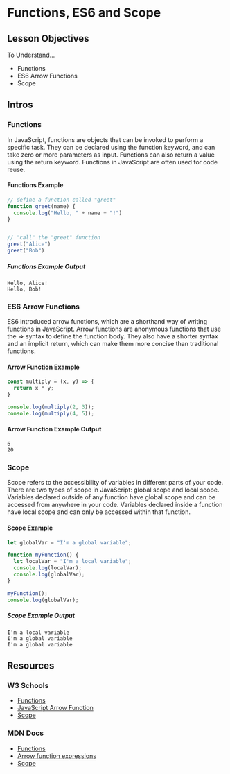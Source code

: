 # Functions, ES6 and Scope

## Lesson Objectives

To Understand...

- Functions
- ES6 Arrow Functions
- Scope

## Intros

### Functions

In JavaScript, functions are objects that can be invoked to perform a specific task. They can be declared using the function keyword, and can take zero or more parameters as input. Functions can also return a value using the return keyword. Functions in JavaScript are often used for code reuse.

#### Functions Example

```js
// define a function called "greet"
function greet(name) {
  console.log("Hello, " + name + "!")
}


// "call" the "greet" function 
greet("Alice")
greet("Bob")
```

##### Functions Example Output

```text
Hello, Alice!
Hello, Bob!
```

### ES6 Arrow Functions

ES6 introduced arrow functions, which are a shorthand way of writing functions in JavaScript. Arrow functions are anonymous functions that use the => syntax to define the function body. They also have a shorter syntax and an implicit return, which can make them more concise than traditional functions.

#### Arrow Function Example

```js
const multiply = (x, y) => {
  return x * y;
}

console.log(multiply(2, 3));
console.log(multiply(4, 5));

```

#### Arrow Function Example Output

```text
6
20
```

### Scope

Scope refers to the accessibility of variables in different parts of your code. There are two types of scope in JavaScript: global scope and local scope. Variables declared outside of any function have global scope and can be accessed from anywhere in your code. Variables declared inside a function have local scope and can only be accessed within that function.

#### Scope Example

```js
let globalVar = "I'm a global variable";

function myFunction() {
  let localVar = "I'm a local variable";
  console.log(localVar);
  console.log(globalVar);
}

myFunction();
console.log(globalVar);
```

##### Scope Example Output

```text
I'm a local variable
I'm a global variable
I'm a global variable
```

## Resources

### W3 Schools

- [Functions](https://www.w3schools.com/js/js_functions.asp)
- [JavaScript Arrow Function](https://www.w3schools.com/js/js_arrow_function.asp)
- [Scope](https://www.w3schools.com/js/js_scope.asp)

### MDN Docs

- [Functions](https://developer.mozilla.org/en-US/docs/Web/JavaScript/Reference/Functions)
- [Arrow function expressions](https://developer.mozilla.org/en-US/docs/Web/JavaScript/Reference/Functions/Arrow_functions)
- [Scope](https://developer.mozilla.org/en-US/docs/Glossary/Scope)

